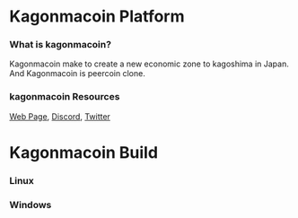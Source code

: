 Kagonmacoin Platform
==================================


### What is kagonmacoin?
Kagonmacoin make to create a new economic zone to kagoshima in Japan.
And Kagonmacoin is peercoin clone.



### kagonmacoin Resources
[Web Page](http://web.kagonmacoin.net/),
[Discord](https://discord.gg/YeANaJY),
[Twitter](https://twitter.com/kagonmacoin)




Kagonmacoin Build
==================================
### Linux

### Windows
